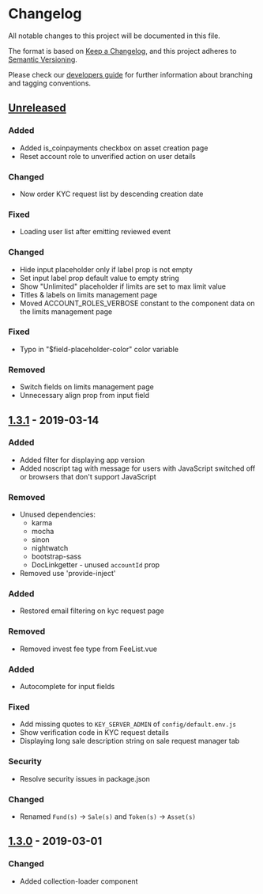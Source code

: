 # Changelog
All notable changes to this project will be documented in this file.

The format is based on [Keep a Changelog](https://keepachangelog.com/en/1.0.0/),
and this project adheres to [Semantic Versioning](https://semver.org/spec/v2.0.0.html).

Please check our [developers guide](https://gitlab.com/tokend/developers-guide)
for further information about branching and tagging conventions.

## [Unreleased]
### Added
-  Added is_coinpayments checkbox on asset creation page
- Reset account role to unverified action on user details

### Changed
- Now order KYC request list by descending creation date

### Fixed
- Loading user list after emitting reviewed event

### Changed
- Hide input placeholder only if label prop is not empty
- Set input label prop default value to empty string
- Show "Unlimited" placeholder if limits are set to max limit value
- Titles & labels on limits management page
- Moved ACCOUNT_ROLES_VERBOSE constant to the component data on the limits
management page

### Fixed
- Typo in "$field-placeholder-color" color variable

### Removed
- Switch fields on limits management page
- Unnecessary align prop from input field

## [1.3.1] - 2019-03-14
### Added
- Added filter for displaying app version
- Added noscript tag with message for users with JavaScript switched off or browsers that don't support JavaScript

### Removed
- Unused dependencies:
  - karma
  - mocha
  - sinon
  - nightwatch
  - bootstrap-sass
  - DocLinkgetter - unused `accountId` prop
- Removed use 'provide-inject'

### Added
- Restored email filtering on kyc request page

### Removed
- Removed invest fee type from FeeList.vue

### Added
- Autocomplete for input fields

### Fixed
- Add missing quotes to `KEY_SERVER_ADMIN` of `config/default.env.js`
- Show verification code in KYC request details
- Displaying long sale description string on sale request manager tab

### Security
- Resolve security issues in package.json

### Changed
- Renamed `Fund(s)` -> `Sale(s)` and `Token(s)` -> `Asset(s)`

## [1.3.0] - 2019-03-01

[Unreleased]: https://github.com/tokend/admin-panel/compare/1.3.1...HEAD
[1.3.1]: https://github.com/tokend/admin-panel/compare/1.3.0...1.3.1
[1.3.0]: https://github.com/tokend/admin-panel/releases/tag/1.3.0

### Changed
- Added collection-loader component
